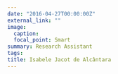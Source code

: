 ```yaml
---
date: "2016-04-27T00:00:00Z"
external_link: ""
image:
  caption: 
  focal_point: Smart
summary: Research Assistant
tags:
title: Isabele Jacot de Alcântara
---
```

